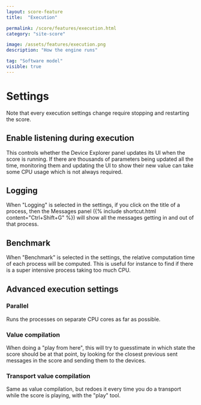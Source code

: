 ```yaml
---
layout: score-feature
title:  "Execution"

permalink: /score/features/execution.html
category: "site-score"

image: /assets/features/execution.png
description: "How the engine runs"

tag: "Software model"
visible: true
---
```


# Settings

Note that every execution settings change require stopping and restarting the score.

## Enable listening during execution
This controls whether the Device Explorer panel updates its UI when the score is running. If there are thousands of parameters being updated all the time, monitoring them and updating the UI to show their new value can take some CPU usage which is not always required.

## Logging
When "Logging" is selected in the settings, if you click on the title of a process, then the Messages panel ({% include shortcut.html content="Ctrl+Shift+G" %}) will show all the messages getting in and out of that process.

## Benchmark
When "Benchmark" is selected in the settings, the relative computation time of each process will be computed. This is useful for instance to find if there is a super intensive process taking too much CPU.

## Advanced execution settings
### Parallel
Runs the processes on separate CPU cores as far as possible.

### Value compilation
When doing a "play from here", this will try to guesstimate in which state the score should be at that point, by looking for the closest previous sent messages in the score and sending them to the devices.


### Transport value compilation
Same as value compilation, but redoes it every time you do a transport while the score is playing, with the "play" tool.


